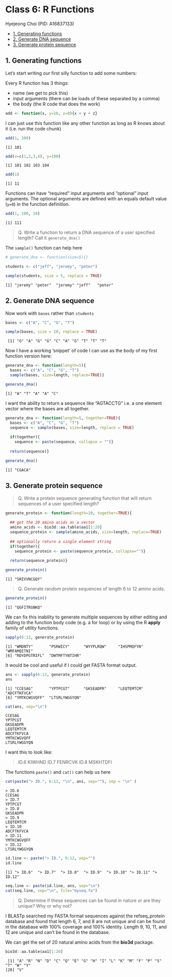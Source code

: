 # Class 6: R Functions
Hyejeong Choi (PID: A16837133)

- [1. Generating functions](#1-generating-functions)
- [2. Generate DNA sequence](#2-generate-dna-sequence)
- [3. Generate protein sequence](#3-generate-protein-sequence)

## 1. Generating functions

Let’s start writing our first silly function to add some numbers:

Every R function has 3 things:

- name (we get to pick this)
- input arguments (there can be loads of these separated by a comma)
- the body (the R code that does the work)

``` r
add <- function(x, y=10, z=0){x + y + z}
```

I can just use this function like any other function as long as R knows
about it (i.e. run the code chunk)

``` r
add(1, 100)
```

    [1] 101

``` r
add(x=c(1,2,3,4), y=100)
```

    [1] 101 102 103 104

``` r
add(1)
```

    [1] 11

Functions can have “required” input arguments and “optional” input
arguments. The optional arguments are defined with an equals default
value (`y=0`) in the function definition.

``` r
add(1, 100, 10)
```

    [1] 111

> Q. Write a function to return a DNA sequence of a user specified
> length? Call it `generate_dna()`

The `sample()` function can help here

``` r
# generate_dna <- function(size=5){}

students <- c("jeff", "jeremy", "peter")

sample(students, size = 5, replace = TRUE)
```

    [1] "jeremy" "peter"  "jeremy" "jeff"   "peter" 

## 2. Generate DNA sequence

Now work with `bases` rather than `students`

``` r
bases <- c("A", "C", "G", "T")

sample(bases, size = 10, replace = TRUE)
```

     [1] "G" "A" "G" "G" "C" "A" "G" "T" "T" "T"

Now I have a working ‘snippet’ of code I can use as the body of my first
function version here:

``` r
generate_dna <- function(length=5){
  bases <- c("A", "C", "G", "T")
  sample(bases, size=length, replace=TRUE)}
```

``` r
generate_dna()
```

    [1] "A" "T" "A" "A" "C"

I want the ability to return a sequence like “AGTACCTG” i.e. a one
element vector where the bases are all together.

``` r
generate_dna <- function(length=5, together=TRUE){
  bases <- c("A", "C", "G", "T")
  sequence <- sample(bases, size=length, replace = TRUE)
  
  if(together){
    sequence <- paste(sequence, collapse = "")}
  
  return(sequence)}
```

``` r
generate_dna()
```

    [1] "CGACA"

## 3. Generate protein sequence

> Q. Write a protein sequence generating function that will return
> sequences of a user specified length?

``` r
generate_protein <- function(length=10, together=TRUE){
  
  ## get the 20 amino acids as a vector
  amino_acids <- bio3d::aa.table$aa1[1:20]
  sequence_protein <- sample(amino_acids, size=length, replace=TRUE)
  
  ## optionally return a single element string
  if(together){
    sequence_protein <- paste(sequence_protein, collapse="")}
  
  return(sequence_protein)}
```

``` r
generate_protein()
```

    [1] "SRIVVNCGQY"

> Q. Generate random protein sequences of length 6 to 12 amino acids.

``` r
generate_protein()
```

    [1] "QGFITRGNKQ"

We can fix this inability to generate multiple sequences by either
editing and adding to the function body code (e.g. a for loop) or by
using the R **apply** family of utility functions.

``` r
sapply(6:12, generate_protein)
```

    [1] "WMDNTY"       "PSRWICY"      "WYYPLRQW"     "IHSPMQFYN"    "WMFAMQITNI"  
    [6] "RDYDPGTRIFL"  "DWTMFTYNTIHR"

It would be cool and useful if I could get FASTA format output.

``` r
ans <- sapply(6:12, generate_protein)
ans
```

    [1] "CCESAG"       "YPTPCGT"      "GKSEADPR"     "LEQTEMTCM"    "ADCFTKFVCA"  
    [6] "YMTKCWGVQFF"  "LTSRLYWGGYQN"

``` r
cat(ans, sep="\n")
```

    CCESAG
    YPTPCGT
    GKSEADPR
    LEQTEMTCM
    ADCFTKFVCA
    YMTKCWGVQFF
    LTSRLYWGGYQN

I want this to look like:

> ID.6 KIWHND ID.7 FENRCVK ID.8 MSKHTDFI

The functions `paste()` and `cat()` can help us here

``` r
cat(paste("> ID.", 6:12, "\n", ans, sep=""), sep = "\n" )
```

    > ID.6
    CCESAG
    > ID.7
    YPTPCGT
    > ID.8
    GKSEADPR
    > ID.9
    LEQTEMTCM
    > ID.10
    ADCFTKFVCA
    > ID.11
    YMTKCWGVQFF
    > ID.12
    LTSRLYWGGYQN

``` r
id.line <- paste("> ID.", 6:12, sep="")
id.line
```

    [1] "> ID.6"  "> ID.7"  "> ID.8"  "> ID.9"  "> ID.10" "> ID.11" "> ID.12"

``` r
seq.line <- paste(id.line, ans, sep="\n")
cat(seq.line, sep="\n", file="myseq.fa")
```

> Q. Determine if these sequences can be found in nature or are they
> unique? Why or why not?

I BLASTp searched my FASTA format sequences against the refseq_protein
database and found that length 6, 7, and 8 are not unique and can be
found in the database with 100% coverage and 100% identity. Length 9,
10, 11, and 12 are unique and can’t be found in the database.

We can get the set of 20 natural amino acids from the **bio3d** package.

``` r
bio3d::aa.table$aa1[1:20]
```

     [1] "A" "R" "N" "D" "C" "Q" "E" "G" "H" "I" "L" "K" "M" "F" "P" "S" "T" "W" "Y"
    [20] "V"
